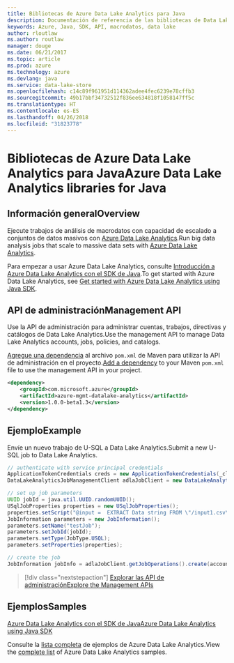 ```yaml
---
title: Bibliotecas de Azure Data Lake Analytics para Java
description: Documentación de referencia de las bibliotecas de Data Lake Analytics para Java
keywords: Azure, Java, SDK, API, macrodatos, data lake
author: rloutlaw
ms.author: routlaw
manager: douge
ms.date: 06/21/2017
ms.topic: article
ms.prod: azure
ms.technology: azure
ms.devlang: java
ms.service: data-lake-store
ms.openlocfilehash: c14c89f961951d114362adee4fec6239e78cffb3
ms.sourcegitcommit: 49b17bbf34732512f836ee634818f1058147ff5c
ms.translationtype: HT
ms.contentlocale: es-ES
ms.lasthandoff: 04/26/2018
ms.locfileid: "31823778"
---
```

# <a name="azure-data-lake-analytics-libraries-for-java"></a><span data-ttu-id="690b7-104">Bibliotecas de Azure Data Lake Analytics para Java</span><span class="sxs-lookup"><span data-stu-id="690b7-104">Azure Data Lake Analytics libraries for Java</span></span>

## <a name="overview"></a><span data-ttu-id="690b7-105">Información general</span><span class="sxs-lookup"><span data-stu-id="690b7-105">Overview</span></span>

<span data-ttu-id="690b7-106">Ejecute trabajos de análisis de macrodatos con capacidad de escalado a conjuntos de datos masivos con [Azure Data Lake Analytics](/azure/data-lake-analytics/data-lake-analytics-overview).</span><span class="sxs-lookup"><span data-stu-id="690b7-106">Run big data analysis jobs that scale to massive data sets with [Azure Data Lake Analytics](/azure/data-lake-analytics/data-lake-analytics-overview).</span></span>

<span data-ttu-id="690b7-107">Para empezar a usar Azure Data Lake Analytics, consulte [Introducción a Azure Data Lake Analytics con el SDK de Java](/azure/data-lake-analytics/data-lake-analytics-get-started-java-sdk).</span><span class="sxs-lookup"><span data-stu-id="690b7-107">To get started with Azure Data Lake Analytics, see [Get started with Azure Data Lake Analytics using Java SDK](/azure/data-lake-analytics/data-lake-analytics-get-started-java-sdk).</span></span>

## <a name="management-api"></a><span data-ttu-id="690b7-108">API de administración</span><span class="sxs-lookup"><span data-stu-id="690b7-108">Management API</span></span>

<span data-ttu-id="690b7-109">Use la API de administración para administrar cuentas, trabajos, directivas y catálogos de Data Lake Analytics.</span><span class="sxs-lookup"><span data-stu-id="690b7-109">Use the management API to manage Data Lake Analytics accounts, jobs, policies, and catalogs.</span></span>

<span data-ttu-id="690b7-110">[Agregue una dependencia](https://maven.apache.org/guides/getting-started/index.html#How_do_I_use_external_dependencies) al archivo `pom.xml` de Maven para utilizar la API de administración en el proyecto.</span><span class="sxs-lookup"><span data-stu-id="690b7-110">[Add a dependency](https://maven.apache.org/guides/getting-started/index.html#How_do_I_use_external_dependencies) to your Maven `pom.xml` file to use the management API in your project.</span></span>


```XML
<dependency>
    <groupId>com.microsoft.azure</groupId>
    <artifactId>azure-mgmt-datalake-analytics</artifactId>
    <version>1.0.0-beta1.3</version>
</dependency>
```

## <a name="example"></a><span data-ttu-id="690b7-111">Ejemplo</span><span class="sxs-lookup"><span data-stu-id="690b7-111">Example</span></span>

<span data-ttu-id="690b7-112">Envíe un nuevo trabajo de U-SQL a Data Lake Analytics.</span><span class="sxs-lookup"><span data-stu-id="690b7-112">Submit a new U-SQL job to Data Lake Analytics.</span></span>

```java
// authenticate with service principal credentials
ApplicationTokenCredentials creds = new ApplicationTokenCredentials(_clientId, _tenantId, _clientSecret, null);
DataLakeAnalyticsJobManagementClient adlaJobClient = new DataLakeAnalyticsJobManagementClientImpl(creds);

// set up job parameters
UUID jobId = java.util.UUID.randomUUID();
USqlJobProperties properties = new USqlJobProperties();
properties.setScript("@input =  EXTRACT Data string FROM \"/input1.csv\" USING Extractors.Csv(); OUTPUT @input TO @\"/output1.csv\" USING Outputters.Csv();");
JobInformation parameters = new JobInformation();
parameters.setName("testJob");
parameters.setJobId(jobId);
parameters.setType(JobType.USQL);
parameters.setProperties(properties);

// create the job
JobInformation jobInfo = adlaJobClient.getJobOperations().create(accountName, jobId, parameters).getBody();

```

> [!div class="nextstepaction"]
> [<span data-ttu-id="690b7-113">Explorar las API de administración</span><span class="sxs-lookup"><span data-stu-id="690b7-113">Explore the Management APIs</span></span>](/java/api/overview/azure/datalakeanalytics/management)

## <a name="samples"></a><span data-ttu-id="690b7-114">Ejemplos</span><span class="sxs-lookup"><span data-stu-id="690b7-114">Samples</span></span>

<span data-ttu-id="690b7-115">[Azure Data Lake Analytics con el SDK de Java][1]</span><span class="sxs-lookup"><span data-stu-id="690b7-115">[Azure Data Lake Analytics using Java SDK][1]</span></span> 

[1]: https://docs.microsoft.com/azure/data-lake-analytics/data-lake-analytics-get-started-java-sdk

<span data-ttu-id="690b7-116">Consulte la [lista completa](https://azure.microsoft.com/resources/samples/?platform=java&term=analytics) de ejemplos de Azure Data Lake Analytics.</span><span class="sxs-lookup"><span data-stu-id="690b7-116">View the [complete list](https://azure.microsoft.com/resources/samples/?platform=java&term=analytics) of Azure Data Lake Analytics samples.</span></span>
